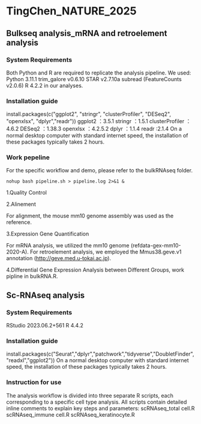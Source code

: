 # TingChen_NATURE_2025
## Bulkseq analysis_mRNA and retroelement analysis 
### System Requirements
Both Python and R are required to replicate the analysis pipeline. We used:
Python 3.11.1
trim_galore v0.6.10
STAR v2.7.10a
subread (FeatureCounts v2.0.6)
R  4.2.2
in our analyses.
### Installation guide
install.packages(c("ggplot2", "stringr", "clusterProfiler", "DESeq2", "openxlsx", "dplyr","readr"))
ggplot2 ：3.5.1
stringr ：1.5.1
clusterProfiler ：4.6.2
DESeq2 ：1.38.3
openxlsx ：4.2.5.2
dplyr ：1.1.4
readr :2.1.4
On a normal desktop computer with standard internet speed, the installation of these packages typically takes 2 hours.
### Work pepeline

For the specific workflow and demo, please refer to the bulkRNAseq folder.

```
nohup bash pipeline.sh > pipeline.log 2>&1 &
```

1.Quality Control

2.Alinement

For alignment, the mouse mm10 genome assembly was used as the reference. 

3.Expression Gene Quantification

For mRNA analysis, we utilized the mm10 genome (refdata-gex-mm10-2020-A). For retroelement analysis, we employed the Mmus38.geve.v1 annotation (http://geve.med.u-tokai.ac.jp). 

4.Differential Gene Expression Analysis between Different Groups, work pipline in bulkRNA.R.


## Sc-RNAseq analysis 
### System Requirements
RStudio 2023.06.2+561
R 4.4.2
### Installation guide
install.packages(c("Seurat","dplyr","patchwork","tidyverse","DoubletFinder","readxl","ggplot2"))
On a normal desktop computer with standard internet speed, the installation of these packages typically takes 2 hours.
### Instruction for use  
The analysis workflow is divided into three separate R scripts, each corresponding to a specific cell type analysis. All scripts contain detailed inline comments to explain key steps and parameters:
scRNAseq_total cell.R
scRNAseq_immune cell.R
scRNAseq_keratinocyte.R
